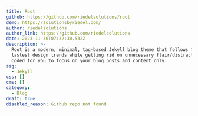 ```yaml
---
title: Root
github: https://github.com/riedelsolutions/root
demo: https://solutionsbyriedel.com/
author: riedelsolutions
author_link: https://github.com/riedelsolutions
date: 2023-11-30T07:32:30.532Z
description: >-
  Root is a modern, minimal, tag-based Jekyll blog theme that follows the
  lastest design trends while getting rid on unnecessary flair/distractions.
  Coded for you to focus on your blog posts and content only.
ssg:
  - Jekyll
css: []
cms: []
category:
  - Blog
draft: true
disabled_reason: Github repo not found
---
```

